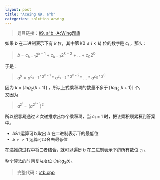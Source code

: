 ```yaml
---
layout: post
title: "AcWing 89. a^b"
categories: solution acwing
---
```


> 题目链接：[89. a^b -AcWing题库](https://www.acwing.com/problem/content/91/)  

如果 $b$ 在二进制表示下有 $k$ 位，其中第 $i(0\le i<k)$ 位的数字是 $c_i$ ，那么：
> $b=c_{k-1}2^{k-1}+c_{k-2}2^{k-2}+…+c_{0}2^{0}$

于是：
> $a^{b}=a^{c_{k-1}*2^{k-1}}*a^{c_{k-2}*2^{k-2}}*…*a^{c_{0}*2^{0}}$

因为 $k=\lceil{log_2(b+1)}\rceil$ ，所以上式乘积项的数量不多于 $\lceil{log_2(b+1)}\rceil$ 个。  
又因为：
> $a^{2^i}=(a^{2^{i-1}})^2$

所以很容易通过 $k$ 次递推求出每个乘积项，当 $c_i=1$ 时，把该乘积项累积到答案中。  
* $b\&1$ 运算可以取出 $b$ 在二进制表示下的最低位
*  $b>>1$ 运算可以舍去最低位  
  
在递推的过程中将二者结合，就可以遍历 $b$ 在二进制表示下的所有数位 $c_i$ 。  

整个算法的时间复杂度位 $O(log_2b)$。

> 完整代码：[a^b.cpp](https://gitee.com/lyccrius/oi/tree/master/www.acwing.com/problem/content/91)